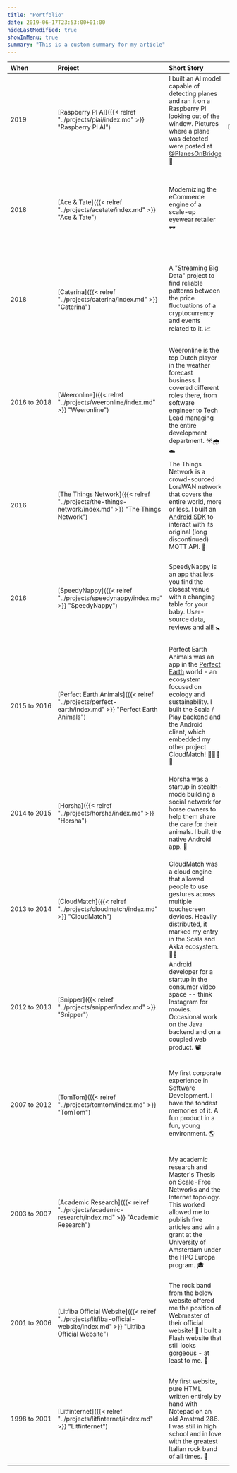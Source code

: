 ```yaml
---
title: "Portfolio"
date: 2019-06-17T23:53:00+01:00
hideLastModified: true
showInMenu: true
summary: "This is a custom summary for my article"
---
```


| When | Project | Short Story | Tech | Screenshot |
| :--- | :---- | :----- | :--: | :---- |
| 2019 | [Raspberry PI&nbsp;AI]({{< relref "../projects/piai/index.md" >}} "Raspberry PI AI") | I built an AI model capable of detecting planes and ran it on a Raspberry PI looking out of the window. Pictures where a plane was detected were posted at [@PlanesOnBridge](https://twitter.com/PlanesOnBridge) 🤖 | Scala, Akka Streams, Deeplearning4j | [![Raspberry PI AI](piai-network-400.png)]({{< relref "../projects/piai/index.md" >}} "Raspberry PI AI") |
| 2018 | [Ace&nbsp;&&nbsp;Tate]({{< relref "../projects/acetate/index.md" >}} "Ace & Tate") | Modernizing the eCommerce engine of a scale-up eyewear retailer 🕶 | Scala, Akka, Lagom, GCP, K8S | [![Ace & Tate](acetate-logo-400.png)]({{< relref "../projects/acetate/index.md" >}} "Ace & Tate") |
| 2018 | [Caterina]({{< relref "../projects/caterina/index.md" >}} "Caterina") | A "Streaming Big Data" project to find reliable patterns between the price fluctuations of a cryptocurrency and events related to it. 📈 | Scala, Akka, Docker, GCP, K8S | [![Caterina](eth-conference-nov-2018-400.png)]({{< relref "../projects/caterina/index.md" >}} "Caterina") |
| 2016&nbsp;to&nbsp;2018 | [Weeronline]({{< relref "../projects/weeronline/index.md" >}} "Weeronline") | Weeronline is the top Dutch player in the weather forecast business. I covered different roles there, from software engineer to Tech Lead managing the entire development department. ☀️🌧️☁️ | Scala, Akka, Java | [![Weeronline](weeronline-symbols-400.png)]({{< relref "../projects/weeronline/index.md" >}} "Weeronline") |
| 2016 | [The Things Network]({{< relref "../projects/the-things-network/index.md" >}} "The Things Network") | The Things Network is a crowd-sourced LoraWAN network that covers the entire world, more or less. I built an [Android SDK](https://github.com/ticofab/The-Things-Network-Android-SDK) to interact with its original (long discontinued) MQTT API. 📡 | Android Java | [![The Things Network](ttn-basement-400.jpg)]({{< relref "../projects/the-things-network/index.md" >}} "SpeedyNappy") |
| 2016 | [SpeedyNappy]({{< relref "../projects/speedynappy/index.md" >}} "SpeedyNappy") | SpeedyNappy is an app that lets you find the closest venue with a changing table for your baby. User-source data, reviews and all! 🚼 | Scala, Play, Java | [![SpeedyNappy](speedynappy-400.png)]({{< relref "../projects/speedynappy/index.md" >}} "SpeedyNappy") |
| 2015&nbsp;to&nbsp;2016 | [Perfect Earth Animals]({{< relref "../projects/perfect-earth/index.md" >}} "Perfect Earth Animals") | Perfect Earth Animals was an app in the [Perfect Earth](http://perfect.earth) world - an ecosystem focused on ecology and sustainability. I built the Scala / Play backend and the Android client, which embedded my other project CloudMatch! 🐬🦜🐆🐞 | Scala, Play, Java | [![Perfect Earth Animals](perfect-earth-themas-400.png)]({{< relref "../projects/perfect-earth/index.md" >}} "Perfect Earth Animals") |
| 2014&nbsp;to&nbsp;2015 | [Horsha]({{< relref "../projects/horsha/index.md" >}} "Horsha") | Horsha was a startup in stealth-mode building a social network for horse owners to help them share the care for their animals. I built the native Android app. 🐴 | Java | [![Horsha](horsha-screenshots-400.png)]({{< relref "../projects/horsha/index.md" >}} "Horsha") |
| 2013&nbsp;to&nbsp;2014 | [CloudMatch]({{< relref "../projects/cloudmatch/index.md" >}} "CloudMatch") | CloudMatch was a cloud engine that allowed people to use gestures across multiple touchscreen devices. Heavily distributed, it marked my entry in the Scala and Akka ecosystem. 📱📱 | Scala, Akka, Java, Objective-C, MongoDB, Docker, Kubernetes | [![Academic Research](cloudmatch-gestures-400.png)]({{< relref "../projects/cloudmatch/index.md" >}} "CloudMatch") |
| 2012&nbsp;to&nbsp;2013 | [Snipper]({{< relref "../projects/snipper/index.md" >}} "Snipper") | Android developer for a startup in the consumer video space -- think Instagram for movies. Occasional work on the Java backend and on a coupled web product. 📽 | Java | [![Academic Research](snippernew-400.png)]({{< relref "../projects/snipper/index.md" >}} "Snipper") |
| 2007&nbsp;to&nbsp;2012 | [TomTom]({{< relref "../projects/tomtom/index.md" >}} "TomTom") | My first corporate experience in Software Development. I have the fondest memories of it. A fun product in a fun, young environment. 🌎 | C++, Java | [![Academic Research](go1000-400.jpg)]({{< relref "../projects/tomtom/index.md" >}} "TomTom") |
| 2003&nbsp;to&nbsp;2007 | [Academic&nbsp;Research]({{< relref "../projects/academic-research/index.md" >}} "Academic Research") | My academic research and Master's Thesis on Scale-Free Networks and the Internet topology. This worked allowed me to publish five articles and win a grant at the University of Amsterdam under the HPC Europa program. 🎓 | C++ | [![Academic Research](scale-free-network-example-400.png)]({{< relref "../projects/academic-research/index.md" >}} "Academic Research") |
| 2001&nbsp;to&nbsp;2006 | [Litfiba&nbsp;Official&nbsp;Website]({{< relref "../projects/litfiba-official-website/index.md" >}} "Litfiba Official Website") | The rock band from the below website offered me the position of Webmaster of their official website! 🤘 I built a Flash website that still looks gorgeous - at least to me. 🎤 | Flash, Actionscript | [![Litfiba Official Website](litfibamx-laband-2020-400.png)]({{< relref "../projects/litfiba-official-website/index.md" >}} "Litfiba Official Website") | 
| 1998&nbsp;to&nbsp;2001 | [Litfinternet]({{< relref "../projects/litfinternet/index.md" >}} "Litfinternet") | My first website, pure HTML written entirely by hand with Notepad on an old Amstrad 286. I was still in high school and in love with the greatest Italian rock band of all times. 🎸 | Hand-written HTML on Windows95's Notepad | [![Litfinternet](litfinternet-home-2020-400.png)]({{< relref "../projects/litfinternet/index.md" >}} "Litfinternet") |



